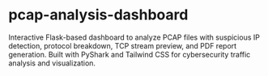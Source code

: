 # pcap-analysis-dashboard
Interactive Flask-based dashboard to analyze PCAP files with suspicious IP detection, protocol breakdown, TCP stream preview, and PDF report generation. Built with PyShark and Tailwind CSS for cybersecurity traffic analysis and visualization.

